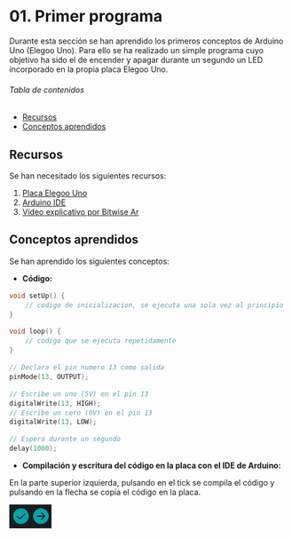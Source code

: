 # 01. Primer programa

Durante esta sección se han aprendido los primeros conceptos de Arduino Uno (Elegoo Uno). Para ello se ha realizado un simple programa cuyo objetivo ha sido el de encender y apagar durante un segundo un LED incorporado en la propia placa Elegoo Uno.

###### Tabla de contenidos

-   [Recursos](#recursos)
-   [Conceptos aprendidos](#conceptos-aprendidos)

## <a id="recursos"> Recursos

Se han necesitado los siguientes recursos:

1. [Placa Elegoo Uno](https://www.elegoo.com/en-es/products/elegoo-uno-r3-board)
2. [Arduino IDE](https://www.arduino.cc/en/software)
3. [Vídeo explicativo por Bitwise Ar](https://www.youtube.com/watch?v=GUuWgk3dXd0&list=PLkjnQ3NFTPnY1eNyLDGi547gkVui1vyn2&index=2)

## <a id="conceptos-aprendidos"> Conceptos aprendidos

Se han aprendido los siguientes conceptos:

-   **Código:**

```C++
void setUp() {
    // codigo de inicializacion, se ejecuta una sola vez al principio
}
```

```C++
void loop() {
    // codigo que se ejecuta repetidamente
}
```

```C++
// Declara el pin numero 13 como salida
pinMode(13, OUTPUT);
```

```C++
// Escribe un uno (5V) en el pin 13
digitalWrite(13, HIGH);
// Escribe un cero (0V) en el pin 13
digitalWrite(13, LOW);
```

```C++
// Espera durante un segundo
delay(1000);
```

-   **Compilación y escritura del código en la placa con el IDE de Arduino:**

En la parte superior izquierda, pulsando en el tick se compila el código y pulsando en la flecha se copia el código en la placa.

![Compilación y ejecución](images/01-compilacion-ejecucion.png)
